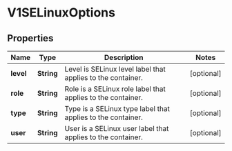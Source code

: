
# V1SELinuxOptions

## Properties
Name | Type | Description | Notes
------------ | ------------- | ------------- | -------------
**level** | **String** | Level is SELinux level label that applies to the container. |  [optional]
**role** | **String** | Role is a SELinux role label that applies to the container. |  [optional]
**type** | **String** | Type is a SELinux type label that applies to the container. |  [optional]
**user** | **String** | User is a SELinux user label that applies to the container. |  [optional]



